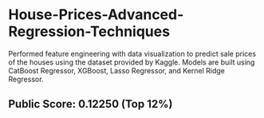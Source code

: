 # House-Prices-Advanced-Regression-Techniques
Performed feature engineering with data visualization to predict sale prices of the houses using the dataset provided by Kaggle. Models are built using CatBoost Regressor, XGBoost, Lasso Regressor, and Kernel Ridge Regressor.

## Public Score: 0.12250 (Top 12%)
